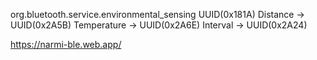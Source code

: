 org.bluetooth.service.environmental_sensing UUID(0x181A)
Distance -> UUID(0x2A5B)
Temperature -> UUID(0x2A6E)
Interval -> UUID(0x2A24)

https://narmi-ble.web.app/

